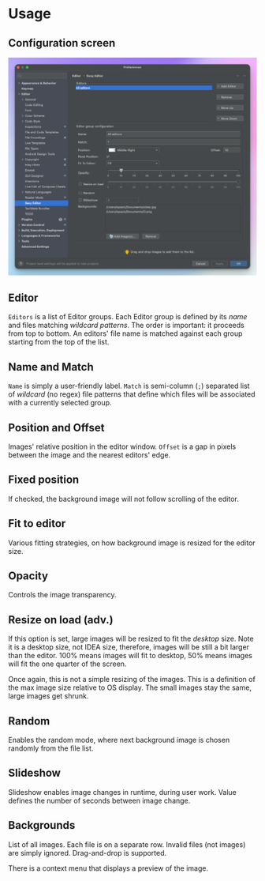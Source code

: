 # Usage

## Configuration screen

![](SexyEditorSettings.png)

## Editor

`Editors` is a list of Editor groups. Each Editor group is defined by its _name_ and files matching _wildcard patterns_. The order is important: it proceeds from top to bottom. An editors' file name is matched against each group starting from the top of the list.

## Name and Match

`Name` is simply a user-friendly label. `Match` is semi-column (`;`) separated list of _wildcard_ (no regex) file patterns that define which files will be associated with a currently selected group.

## Position and Offset

Images' relative position in the editor window. `Offset` is a gap in pixels between the image and the nearest editors' edge.

## Fixed position

If checked, the background image will not follow scrolling of the editor.

## Fit to editor

Various fitting strategies, on how background image is resized for the editor size.

## Opacity

Controls the image transparency.

## Resize on load (adv.)

If this option is set, large images will be resized to fit the _desktop_ size. Note it is a desktop size, not IDEA size, therefore, images will be still a bit larger than the editor. 100% means images will fit to desktop, 50% means images will fit the one quarter of the screen.

Once again, this is not a simple resizing of the images. This is a definition of the max image size relative to OS display. The small images stay the same, large images get shrunk.

## Random

Enables the random mode, where next background image is chosen randomly from the file list.

## Slideshow

Slideshow enables image changes in runtime, during user work. Value defines the number of seconds between image change.

## Backgrounds

List of all images. Each file is on a separate row. Invalid files (not images) are simply ignored. Drag-and-drop is supported.

There is a context menu that displays a preview of the image.